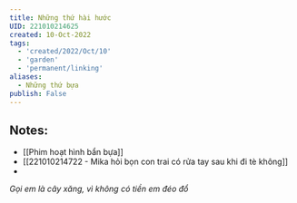 ```yaml
---
title: Những thứ hài hước
UID: 221010214625
created: 10-Oct-2022
tags:
  - 'created/2022/Oct/10'
  - 'garden'
  - 'permanent/linking'
aliases:
  - Những thứ bựa
publish: False
---
```

## Notes:
- [[Phim hoạt hình bẩn bựa]]
- [[221010214722 - Mika hỏi bọn con trai có rửa tay sau khi đi tè không]]
- 

*Gọi em là cây xăng, vì không có tiền em đéo đổ*

